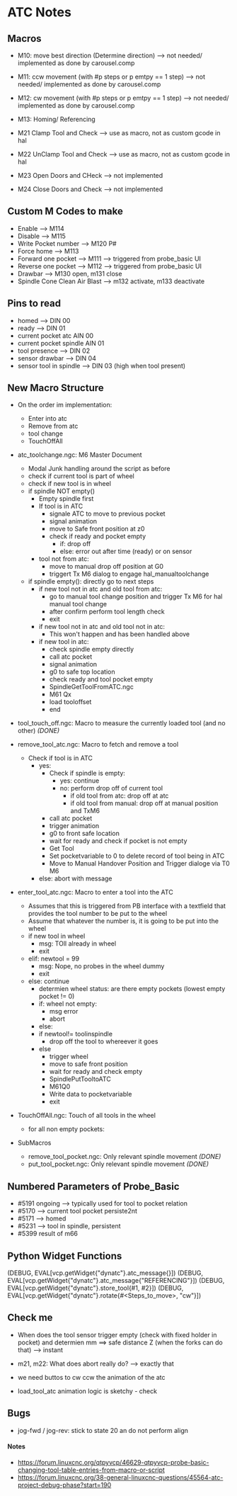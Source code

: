 # ATC Notes

## Macros
- M10: move best direction (Determine direction) --> not needed/ implemented as done by carousel.comp
- M11: ccw movement (with #p steps or p emtpy == 1 step) --> not needed/ implemented as done by carousel.comp
- M12: cw movement (with #p steps or p emtpy == 1 step) --> not needed/ implemented as done by carousel.comp
- M13: Homing/ Referencing

- M21 Clamp Tool and Check --> use as macro, not as custom gcode in hal
- M22 UnClamp Tool and Check --> use as macro, not as custom gcode in hal
- M23 Open Doors and CHeck --> not implemented
- M24 Close  Doors and Check --> not implemented

## Custom M Codes to make
- Enable --> M114
- Disable --> M115
- Write Pocket number --> M120 P#
- Force home --> M113
- Forward one pocket  --> M111 --> triggered from probe_basic UI
- Reverse one pocket --> M112 --> triggered from probe_basic UI
- Drawbar -->       M130 open, m131 close       
- Spindle Cone Clean Air Blast -->     m132 activate, m133 deactivate

## Pins to read
- homed --> DIN 00
- ready --> DIN 01
- current pocket atc AIN 00
- current pocket spindle AIN 01
- tool presence --> DIN 02
- sensor   drawbar --> DIN 04
- sensor tool in spindle --> DIN 03 (high when tool present)


## New Macro Structure

* On the order im implementation:
    - Enter into atc
    - Remove from atc
    - tool change
    - TouchOffAll
* atc_toolchange.ngc: M6 Master Document
    * Modal Junk handling around the script as before
    * check if current tool is part of wheel
    * check if new tool is in wheel
    * if spindle NOT empty()
        * Empty spindle first
        * If tool is in ATC
            * signale ATC to move to previous pocket
            * signal animation
            * move to Safe front position at z0
            * check if ready and pocket empty
                * if: drop off
                * else: error out after time (ready) or on sensor
        * tool not from atc:
            * move to manual drop off position at G0
            * triggert Tx M6 dialog to engage hal_manualtoolchange
    * if spindle empty(): directly go to next steps
        * if new tool not in atc and old tool from atc:
            * go to manual tool change position and trigger Tx M6 for hal manual tool change
            * after confirm perform tool length check
            * exit
        * if new tool not in atc and old tool not in atc:
            * This won't happen and has been handled above
        * if new tool in atc:
            * check spindle empty directly 
            * call atc pocket
            * signal animation
            * g0 to safe top location
            * check ready and tool pocket empty
            * SpindleGetToolFromATC.ngc
            * M61 Qx
            * load tooloffset
            * end
* tool_touch_off.ngc: Macro to measure the currently loaded tool (and no other) *(DONE)*
* remove_tool_atc.ngc: Macro to fetch and remove a tool
    - Check if tool is in ATC
        - yes:
            -  Check if spindle is empty:
                - yes: continue
                - no: perform drop off of current tool
                    - if old tool from atc: drop off at atc
                    - if old tool from manual: drop off at manual position and TxM6 
            - call atc pocket
            - trigger animation
            - g0 to front safe location
            - wait for ready and check if pocket is not empty
            - Get Tool
            - Set pocketvariable to 0 to delete record of tool being in ATC
            - Move to Manual Handover Position and Trigger dialoge via T0 M6
        - else: abort with message
* enter_tool_atc.ngc: Macro to enter a tool into the ATC
    - Assumes that this is triggered from PB interface with a textfield that provides the tool number to be put to the wheel
    - Assume that whatever the number is, it is going to be put into the wheel
    - if new tool in wheel
        - msg: TOll already in wheel
        - exit
    - elif: newtool = 99
        - msg: Nope, no probes in the wheel dummy
        - exit
    - else: continue
        - determien wheel status: are there empty pockets (lowest empty pocket != 0)
        - if: wheel not empty:
            - msg error
            - abort
        - else:
        - if newtool!= toolinspindle
            - drop off the tool to whereever it goes
        - else
            - trigger wheel
            - move to safe front position
            - wait for ready and check empty
            - SpindlePutTooltoATC
            - M61Q0
            - Write data to pocketvariable
            - exit

* TouchOffAll.ngc: Touch of all tools in the wheel
    * for all non empty pockets:


* SubMacros
    * remove_tool_pocket.ngc: Only relevant spindle movement *(DONE)*       
    * put_tool_pocket.ngc: Only relevant spindle movement *(DONE)*

## Numbered Parameters of Probe_Basic
- #5191 ongoing --> typically used for tool to pocket relation
- #5170 --> current tool pocket persiste2nt
- #5171 --> homed
- #5231 --> tool in spindle, persistent
- #5399 result of m66

## Python Widget Functions
(DEBUG, EVAL[vcp.getWidget{"dynatc"}.atc_message{}])
(DEBUG, EVAL[vcp.getWidget{"dynatc"}.atc_message{"REFERENCING"}])
(DEBUG, EVAL[vcp.getWidget{"dynatc"}.store_tool{#1, #2}])
(DEBUG, EVAL[vcp.getWidget{"dynatc"}.rotate{#<Steps_to_move>, "cw"}])

## Check me

- When does the tool sensor trigger empty (check with fixed holder in pocket) and determien mm ==> safe distance Z (when the forks can do that) --> instant
- m21, m22: What does abort really do? --> exactly that


- we need buttos to cw ccw the animation of the atc

- load_tool_atc animation logic is sketchy - check

## Bugs
* jog-fwd / jog-rev: stick to state 20 an do not perform align



#### Notes
- https://forum.linuxcnc.org/qtpyvcp/46629-qtpyvcp-probe-basic-changing-tool-table-entries-from-macro-or-script
- https://forum.linuxcnc.org/38-general-linuxcnc-questions/45564-atc-project-debug-phase?start=190
